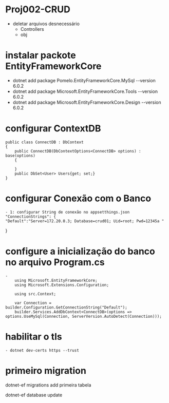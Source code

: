 # Proj002-CRUD

- deletar arquivos desnecessário
    - Controllers
    - obj


# instalar packote EntityFrameworkCore

 - dotnet add package Pomelo.EntityFrameworkCore.MySql --version 6.0.2
 - dotnet add package Microsoft.EntityFrameworkCore.Tools --version 6.0.2
 - dotnet add package Microsoft.EntityFrameworkCore.Design --version 6.0.2

# configurar ContextDB

    public class ConnectDB : DbContext
    {
        public ConnectDB(DbContextOptions<ConnectDB> options) : base(options)
        {

        }
        public DbSet<User> Users{get; set;}
    }
# configurar Conexão com o Banco
    - 1: configurar String de conexão no appsetthings.json
    "ConnectionStrings": {
    "Default":"Server=172.20.0.3; Database=crud01; Uid=root; Pwd=12345a "
  }

# configure a inicialização do banco no arquivo Program.cs
    -
        using Microsoft.EntityFrameworkCore;
        using Microsoft.Extensions.Configuration;

        using src.Context;

        var Connection = builder.Configuration.GetConnectionString("Default");
        builder.Services.AddDbContext<ConnectDB>(options => options.UseMySql(Connection, ServerVersion.AutoDetect(Connection)));

# habilitar o tls
    - dotnet dev-certs https --trust

# primeiro migration

dotnet-ef migrations add primeira tabela

dotnet-ef database update


